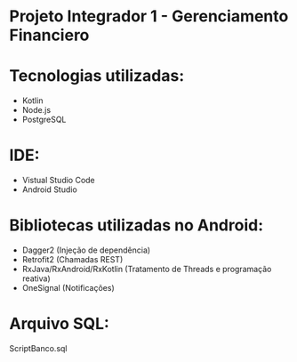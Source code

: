 # Projeto Integrador 1 - Gerenciamento Financiero

# Tecnologias utilizadas:
- Kotlin
- Node.js
- PostgreSQL

# IDE:
- Vistual Studio Code
- Android Studio

# Bibliotecas utilizadas no Android:
- Dagger2 (Injeção de dependência)
- Retrofit2 (Chamadas REST)
- RxJava/RxAndroid/RxKotlin (Tratamento de Threads e programação reativa)
- OneSignal (Notificações)

# Arquivo SQL:
ScriptBanco.sql